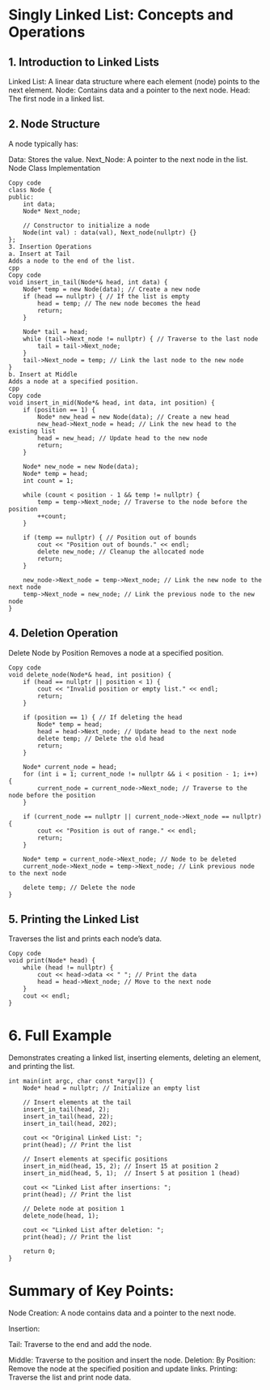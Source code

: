# Singly Linked List: Concepts and Operations

## 1. Introduction to Linked Lists
Linked List: A linear data structure where each element (node) points to the next element.
Node: Contains data and a pointer to the next node.
Head: The first node in a linked list.

## 2. Node Structure
A node typically has:

Data: Stores the value.
Next_Node: A pointer to the next node in the list.
Node Class Implementation
```
Copy code
class Node {
public:
    int data;
    Node* Next_node;

    // Constructor to initialize a node
    Node(int val) : data(val), Next_node(nullptr) {}
};
3. Insertion Operations
a. Insert at Tail
Adds a node to the end of the list.
cpp
Copy code
void insert_in_tail(Node*& head, int data) {
    Node* temp = new Node(data); // Create a new node
    if (head == nullptr) { // If the list is empty
        head = temp; // The new node becomes the head
        return;
    }

    Node* tail = head;
    while (tail->Next_node != nullptr) { // Traverse to the last node
        tail = tail->Next_node;
    }
    tail->Next_node = temp; // Link the last node to the new node
}
b. Insert at Middle
Adds a node at a specified position.
cpp
Copy code
void insert_in_mid(Node*& head, int data, int position) {
    if (position == 1) {
        Node* new_head = new Node(data); // Create a new head
        new_head->Next_node = head; // Link the new head to the existing list
        head = new_head; // Update head to the new node
        return;
    }

    Node* new_node = new Node(data);
    Node* temp = head;
    int count = 1;

    while (count < position - 1 && temp != nullptr) {
        temp = temp->Next_node; // Traverse to the node before the position
        ++count;
    }

    if (temp == nullptr) { // Position out of bounds
        cout << "Position out of bounds." << endl;
        delete new_node; // Cleanup the allocated node
        return;
    }

    new_node->Next_node = temp->Next_node; // Link the new node to the next node
    temp->Next_node = new_node; // Link the previous node to the new node
}

```


## 4. Deletion Operation
Delete Node by Position
Removes a node at a specified position.

```
Copy code
void delete_node(Node*& head, int position) {
    if (head == nullptr || position < 1) {
        cout << "Invalid position or empty list." << endl;
        return;
    }

    if (position == 1) { // If deleting the head
        Node* temp = head;
        head = head->Next_node; // Update head to the next node
        delete temp; // Delete the old head
        return;
    }

    Node* current_node = head;
    for (int i = 1; current_node != nullptr && i < position - 1; i++) {
        current_node = current_node->Next_node; // Traverse to the node before the position
    }

    if (current_node == nullptr || current_node->Next_node == nullptr) {
        cout << "Position is out of range." << endl;
        return;
    }

    Node* temp = current_node->Next_node; // Node to be deleted
    current_node->Next_node = temp->Next_node; // Link previous node to the next node

    delete temp; // Delete the node
}
```

## 5. Printing the Linked List
Traverses the list and prints each node’s data.
```
Copy code
void print(Node* head) {
    while (head != nullptr) {
        cout << head->data << " "; // Print the data
        head = head->Next_node; // Move to the next node
    }
    cout << endl;
}
```

# 6. Full Example

Demonstrates creating a linked list, inserting elements, deleting an element, and printing the list.

```
int main(int argc, char const *argv[]) {
    Node* head = nullptr; // Initialize an empty list

    // Insert elements at the tail
    insert_in_tail(head, 2);
    insert_in_tail(head, 22);
    insert_in_tail(head, 202);

    cout << "Original Linked List: ";
    print(head); // Print the list

    // Insert elements at specific positions
    insert_in_mid(head, 15, 2); // Insert 15 at position 2
    insert_in_mid(head, 5, 1);  // Insert 5 at position 1 (head)

    cout << "Linked List after insertions: ";
    print(head); // Print the list

    // Delete node at position 1
    delete_node(head, 1);

    cout << "Linked List after deletion: ";
    print(head); // Print the list

    return 0;
}
```

# Summary of Key Points:   

Node Creation: A node contains data and a pointer to the next node.
 
Insertion:

Tail: Traverse to the end and add the node.

Middle: Traverse to the position and insert the node.
Deletion:
By Position: Remove the node at the specified position and update links.
Printing: Traverse the list and print node data.
